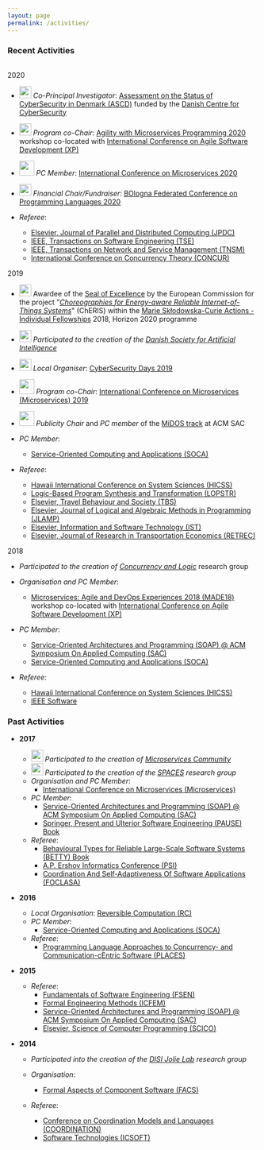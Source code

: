 ```yaml
---
layout: page
permalink: /activities/
---
```


### Recent Activities
<div style="height: 1em"></div>

<div class="act-year">
<span>2020</span>

<div markdown="1">

-  <img style="height:24px;" src="/imgs/ascd_project.png"> *Co-Principal Investigator*: [Assessment on the Status of CyberSecurity in Denmark (ASCD)](https://ascd.dk/) funded by the [Danish Centre for CyberSecurity](https://fe-ddis.dk/cfcs/Pages/cfcs.aspx)
-  <img style="height:24px;" src="/imgs/amp2020.svg"> *Program co-Chair*: [Agility with Microservices Programming 2020](https://amp.fe.up.pt/2020/) workshop co-located with [International Conference on Agile Software Development (XP)](https://www.agilealliance.org/xp2020/)
-  <img style="height:30px;" src="/imgs/microservices_conf.svg"> *PC Member*: [International Conference on Microservices 2020](https://conf-micro.services/2020/)
-  <img style="height:24px;" src="/imgs/bopl_logo.png"> *Financial Chair/Fundraiser*: [BOlogna Federated Conference on Programming Languages 2020](https://bopl.cs.unibo.it/)

- *Referee*: 
  - [Elsevier, Journal of Parallel and Distributed Computing (JPDC)](https://www.journals.elsevier.com/journal-of-parallel-and-distributed-computing) 
  - [IEEE, Transactions on Software Engineering (TSE)](https://www.computer.org/csdl/journal/ts)
  - [IEEE, Transactions on Network and Service Management (TNSM)](https://www.comsoc.org/publications/journals/ieee-tnsm)
  - [International Conference on Concurrency Theory (CONCUR)](https://concur2020.forsyte.at/)

</div>
</div>

<div class="act-year">
<span>2019</span>

<div markdown="1">

- <img style="height:24px;" src="/imgs/europe.png"> Awardee of the <a href="https://ec.europa.eu/info/research-and-innovation/funding/funding-opportunities/seal-excellence_en">Seal of Excellence</a> 
by the European Commission for the project "<a href="/activities/832512_ChERIS_ESR.pdf"><em>Choreographies for Energy-aware Reliable Internet-of-Things Systems</em></a>" (ChERIS) 
within the <a href="https://ec.europa.eu/research/mariecurieactions/actions/individual-fellowships_en">Marie Skłodowska-Curie Actions - Individual Fellowships</a> 2018, Horizon 2020 programme

-  <img style="height:24px;" src="/imgs/dsai.png"> *Participated to the creation of the [Danish Society for Artificial Intelligence](https://dsai.sdu.dk/)*

-  <img style="height:24px;" src="/imgs/cybersecurity_days.png"> *Local Organiser*: [CyberSecurity Days 2019](https://cyberdays2019.sdu.dk/) 

-  <img style="height:30px;" src="/imgs/microservices_conf.svg"> *Program co-Chair*: [International Conference on Microservices (Microservices) 2019](http://conf-micro.services/2019) 

- <img style="height:30px;" src="/imgs/midos_logo.png"> *Publicity Chair* and *PC member* of the [MiDOS track](https://midos2019.sdu.dk/) at ACM SAC

- *PC Member*: 
  - [Service-Oriented Computing and Applications (SOCA)](https://www.cs.ccu.edu.tw/~conference/soca2019/)

- *Referee*:
  - [Hawaii International Conference on System Sciences (HICSS)](http://hicss.hawaii.edu/program-hicss52/) 
  - [Logic-Based Program Synthesis and Transformation (LOPSTR)](http://www.cs.unibo.it/projects/lopstr19/)
  - [Elsevier, Travel Behaviour and Society (TBS)](https://www.journals.elsevier.com/travel-behaviour-and-society) 
  - [Elsevier, Journal of Logical and Algebraic Methods in Programming (JLAMP)](https://www.journals.elsevier.com/journal-of-logical-and-algebraic-methods-in-programming) 
  - [Elsevier, Information and Software Technology (IST)](https://www.journals.elsevier.com/information-and-software-technology) 
  - [Elsevier, Journal of Research in Transportation Economics (RETREC)](https://www.journals.elsevier.com/research-in-transportation-economics)

</div>
</div>

<div class="act-year">
<span>2018</span>

<div markdown="1">

- *Participated to the creation of [Concurrency and Logic](http://concurrency.sdu.dk)* research group
- *Organisation and PC Member*:
  - [Microservices: Agile and DevOps Experiences 2018 (MADE18)](https://sites.google.com/view/made18) workshop co-located with [International Conference on Agile Software Development (XP)](https://www.agilealliance.org/xp2018/)
- *PC Member*: 
  - [Service-Oriented Architectures and Programming (SOAP) @ ACM Symposium On Applied Computing (SAC)](http://sac-soap.sdu.dk/soap2018/) 
  - [Service-Oriented Computing and Applications (SOCA)](http://conferences.computer.org/soca/)
    
- *Referee*:
  - [Hawaii International Conference on System Sciences (HICSS)](http://hicss.hawaii.edu/program-hicss51/)
  - [IEEE Software](https://www.computer.org/software-magazine/2017/02/10/microservices-call-for-papers/)

</div>
</div>

<div class="past-act" markdown="1" >

### Past Activities

- **2017**
  - <img style="height:24px;" src="../imgs/microservices_logo.png"> *Participated to the creation of [Microservices Community](http://microservices.sdu.dk)*
  - <img style="width:24px;" src="../imgs/spaces.png"> *Participated to the creation of the [SPACES](http://cs.unibo.it/projects/spaces2017) research group*
  - *Organisation and PC Member*: 
    - [International Conference on Microservices (Microservices)](http://conf-micro.services/)
  - *PC Member*: 
    - [Service-Oriented Architectures and Programming (SOAP) @ ACM Symposium On Applied Computing (SAC)](http://sac-soap.sdu.dk/soap2017/) 
    - [Springer, Present and Ulterior Software Engineering (PAUSE) Book](http://se.inf.ethz.ch/old/people/meyer/publications/)
  - *Referee*: 
    - [Behavioural Types for Reliable Large-Scale Software Systems (BETTY) Book](http://www.behavioural-types.eu/) 
    - [A.P. Ershov Informatics Conference (PSI)](http://psi.nsc.ru/) 
    - [Coordination And Self-Adaptiveness Of Software Applications (FOCLASA)](http://foclasa.lcc.uma.es/)

- **2016**
  - *Local Organisation*: [Reversible Computation (RC)](http://www.reversible-computation.org/2016/)
  - *PC Member*: 
    - [Service-Oriented Computing and Applications (SOCA)](http://conferences.computer.org/soca/2016/iot_st.htm)
  - *Referee*: 
    - [Programming Language Approaches to Concurrency- and Communication-cEntric Software (PLACES)](http://places16.by.di.fc.ul.pt/)

- **2015**
  - *Referee*: 
    - [Fundamentals of Software Engineering (FSEN)](http://fsen.ir/2015/)
    - [Formal Engineering Methods (ICFEM)](http://icfem2015.lri.fr/)
    - [Service-Oriented Architectures and Programming (SOAP) @ ACM Symposium On Applied Computing (SAC)](http://www.sigapp.org/sac/sac2015/)
    - [Elsevier, Science of Computer Programming (SCICO)](https://ees.elsevier.com/scico/default.asp)

- **2014**
  - *Participated into the creation of the [DISI Jolie Lab](http://cs.unibo.it/projects/jolie) research group*

  - *Organisation*:
    - [Formal Aspects of Component Software (FACS)](http://facs2014.cs.unibo.it/)

  - *Referee*:
    - [Conference on Coordination Models and Languages (COORDINATION)](https://www.discotec2014.tu-berlin.de/)
    - [Software Technologies (ICSOFT)](http://www.icsoft.org/?y=2014)

</div>